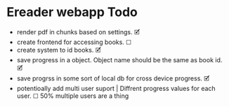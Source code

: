 # Ereader webapp Todo
* render pdf in chunks based on settings.     	🗹 
* create frontend for accessing books. 	☐ 
* create system to id books. 	🗹 
* save progress in a object. Object name should be the same as book id. 	🗹 
* save progrss in some sort of local db for cross device progress. 	🗹 
* potentioally add multi user suport | Diffrent progress values for each user. 	☐ 50% multiple users are a thing
